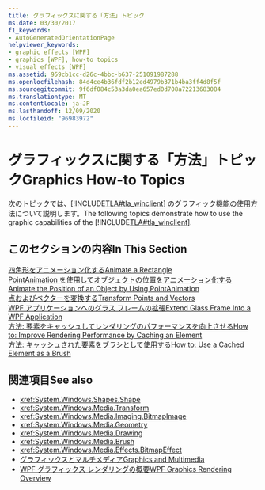 ```yaml
---
title: グラフィックスに関する「方法」トピック
ms.date: 03/30/2017
f1_keywords:
- AutoGeneratedOrientationPage
helpviewer_keywords:
- graphic effects [WPF]
- graphics [WPF], how-to topics
- visual effects [WPF]
ms.assetid: 959cb1cc-d26c-4bbc-b637-251091987288
ms.openlocfilehash: 84d4ce4b36fdf2b12ed4979b371b4ba3ff4d8f5f
ms.sourcegitcommit: 9f6df084c53a3da0ea657ed0d708a72213683084
ms.translationtype: MT
ms.contentlocale: ja-JP
ms.lasthandoff: 12/09/2020
ms.locfileid: "96983972"
---
```

# <a name="graphics-how-to-topics"></a><span data-ttu-id="f0f48-102">グラフィックスに関する「方法」トピック</span><span class="sxs-lookup"><span data-stu-id="f0f48-102">Graphics How-to Topics</span></span>
<span data-ttu-id="f0f48-103">次のトピックでは、[!INCLUDE[TLA#tla_winclient](../../../includes/tlasharptla-winclient-md.md)] のグラフィック機能の使用方法について説明します。</span><span class="sxs-lookup"><span data-stu-id="f0f48-103">The following topics demonstrate how to use the graphic capabilities of the [!INCLUDE[TLA#tla_winclient](../../../includes/tlasharptla-winclient-md.md)].</span></span>  
  
## <a name="in-this-section"></a><span data-ttu-id="f0f48-104">このセクションの内容</span><span class="sxs-lookup"><span data-stu-id="f0f48-104">In This Section</span></span>  
 [<span data-ttu-id="f0f48-105">四角形をアニメーション化する</span><span class="sxs-lookup"><span data-stu-id="f0f48-105">Animate a Rectangle</span></span>](how-to-animate-a-rectangle.md)  
 [<span data-ttu-id="f0f48-106">PointAnimation を使用してオブジェクトの位置をアニメーション化する</span><span class="sxs-lookup"><span data-stu-id="f0f48-106">Animate the Position of an Object by Using PointAnimation</span></span>](how-to-animate-the-position-of-an-object-by-using-pointanimation.md)  
 [<span data-ttu-id="f0f48-107">点およびベクターを変換する</span><span class="sxs-lookup"><span data-stu-id="f0f48-107">Transform Points and Vectors</span></span>](how-to-transform-points-and-vectors.md)  
 [<span data-ttu-id="f0f48-108">WPF アプリケーションへのグラス フレームの拡張</span><span class="sxs-lookup"><span data-stu-id="f0f48-108">Extend Glass Frame Into a WPF Application</span></span>](extend-glass-frame-into-a-wpf-application.md)  
 [<span data-ttu-id="f0f48-109">方法: 要素をキャッシュしてレンダリングのパフォーマンスを向上させる</span><span class="sxs-lookup"><span data-stu-id="f0f48-109">How to: Improve Rendering Performance by Caching an Element</span></span>](how-to-improve-rendering-performance-by-caching-an-element.md)  
 [<span data-ttu-id="f0f48-110">方法: キャッシュされた要素をブラシとして使用する</span><span class="sxs-lookup"><span data-stu-id="f0f48-110">How to: Use a Cached Element as a Brush</span></span>](how-to-use-a-cached-element-as-a-brush.md)  
  
## <a name="see-also"></a><span data-ttu-id="f0f48-111">関連項目</span><span class="sxs-lookup"><span data-stu-id="f0f48-111">See also</span></span>

- <xref:System.Windows.Shapes.Shape>
- <xref:System.Windows.Media.Transform>
- <xref:System.Windows.Media.Imaging.BitmapImage>
- <xref:System.Windows.Media.Geometry>
- <xref:System.Windows.Media.Drawing>
- <xref:System.Windows.Media.Brush>
- <xref:System.Windows.Media.Effects.BitmapEffect>
- [<span data-ttu-id="f0f48-112">グラフィックスとマルチメディア</span><span class="sxs-lookup"><span data-stu-id="f0f48-112">Graphics and Multimedia</span></span>](index.md)
- [<span data-ttu-id="f0f48-113">WPF グラフィックス レンダリングの概要</span><span class="sxs-lookup"><span data-stu-id="f0f48-113">WPF Graphics Rendering Overview</span></span>](wpf-graphics-rendering-overview.md)
